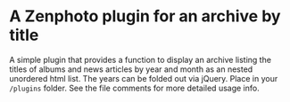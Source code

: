 A Zenphoto plugin for an archive by title
===============================================================
A simple plugin that provides a function to display an archive listing the titles of albums and news articles by year and month as an nested unordered html list. The years can be folded out via jQuery.
Place in your `/plugins` folder. See the file comments for more detailed usage info.
